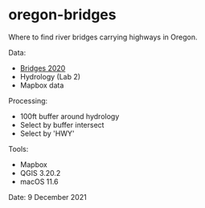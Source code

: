 # oregon-bridges
Where to find river bridges carrying highways in Oregon.

Data:
- [Bridges 2020](https://spatialdata.oregonexplorer.info/geoportal/details;id=35006b91eff3444c92f53d312b0c0e73)
- Hydrology (Lab 2)
- Mapbox data

Processing:
- 100ft buffer around hydrology
- Select by buffer intersect
- Select by 'HWY'

Tools: 
- Mapbox
- QGIS 3.20.2
- macOS 11.6

Date: 9 December 2021
